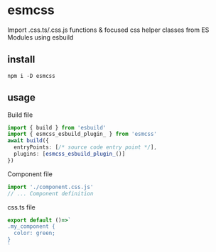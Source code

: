 # esmcss
Import .css.ts/.css.js functions &amp; focused css helper classes from ES Modules using esbuild

## install

[//]: @formatter:off
```
npm i -D esmcss
```
[//]: @formatter:on

## usage

Build file

[//]: @formatter:off
```ts
import { build } from 'esbuild'
import { esmcss_esbuild_plugin_ } from 'esmcss'
await build({
  entryPoints: [/* source code entry point */],
  plugins: [esmcss_esbuild_plugin_()]
})
```
[//]: @formatter:on

Component file

[//]: @formatter:off
```ts
import './component.css.js'
// ... Component definition
```
[//]: @formatter:on

css.ts file

[//]: @formatter:off
```ts
export default ()=>`
.my_component {
  color: green;
}
`
```
[//]: @formatter:on
